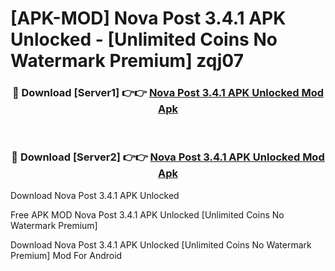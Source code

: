 # [APK-MOD] Nova Post 3.4.1 APK Unlocked - [Unlimited Coins No Watermark Premium] zqj07



<div align="center">
<h3>🔴 Download [Server1] 👉👉 <a href="https://momento.my/?title=Nova_Post_3.4.1_APK_Unlocked">Nova Post 3.4.1 APK Unlocked Mod Apk</a></h3><br>

<h3>🔴 Download [Server2] 👉👉 <a href="https://momento.my/?title=Nova_Post_3.4.1_APK_Unlocked">Nova Post 3.4.1 APK Unlocked Mod Apk</a></h3>
</div>



Download Nova Post 3.4.1 APK Unlocked 

Free APK MOD Nova Post 3.4.1 APK Unlocked [Unlimited Coins No Watermark Premium]

Download Nova Post 3.4.1 APK Unlocked [Unlimited Coins No Watermark Premium] Mod For Android
